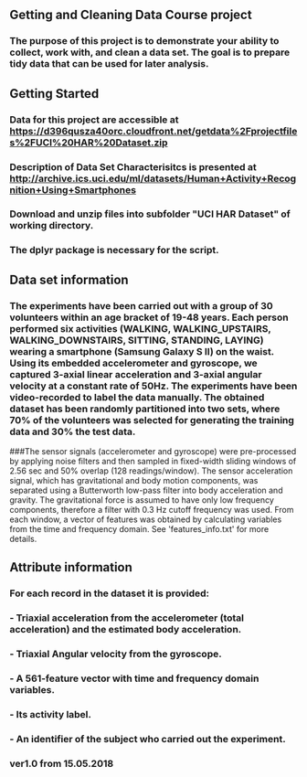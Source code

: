 ## Getting and Cleaning Data Course project

### The purpose of this project is to demonstrate your ability to collect, work with, and clean a data set. The goal is to prepare tidy data that can be used for later analysis.

## Getting Started

### Data for this project are accessible at https://d396qusza40orc.cloudfront.net/getdata%2Fprojectfiles%2FUCI%20HAR%20Dataset.zip
### Description of Data Set Characterisitcs is presented at http://archive.ics.uci.edu/ml/datasets/Human+Activity+Recognition+Using+Smartphones 
### Download and unzip files into subfolder "UCI HAR Dataset" of working directory.
### The dplyr package is necessary for the script.	

## Data set information

### The experiments have been carried out with a group of 30 volunteers within an age bracket of 19-48 years. Each person performed six activities (WALKING, WALKING_UPSTAIRS, WALKING_DOWNSTAIRS, SITTING, STANDING, LAYING) wearing a smartphone (Samsung Galaxy S II) on the waist. Using its embedded accelerometer and gyroscope, we captured 3-axial linear acceleration and 3-axial angular velocity at a constant rate of 50Hz. The experiments have been video-recorded to label the data manually. The obtained dataset has been randomly partitioned into two sets, where 70% of the volunteers was selected for generating the training data and 30% the test data. 

###The sensor signals (accelerometer and gyroscope) were pre-processed by applying noise filters and then sampled in fixed-width sliding windows of 2.56 sec and 50% overlap (128 readings/window). The sensor acceleration signal, which has gravitational and body motion components, was separated using a Butterworth low-pass filter into body acceleration and gravity. The gravitational force is assumed to have only low frequency components, therefore a filter with 0.3 Hz cutoff frequency was used. From each window, a vector of features was obtained by calculating variables from the time and frequency domain. See 'features_info.txt' for more details. 


## Attribute information

### For each record in the dataset it is provided: 
### - Triaxial acceleration from the accelerometer (total acceleration) and the estimated body acceleration. 
### - Triaxial Angular velocity from the gyroscope. 
### - A 561-feature vector with time and frequency domain variables. 
### - Its activity label. 
### - An identifier of the subject who carried out the experiment.

### ver1.0 from 15.05.2018


